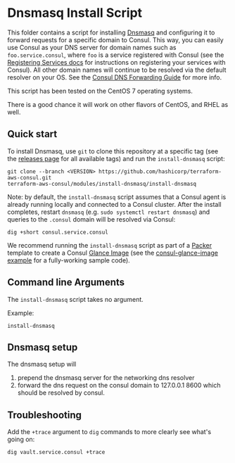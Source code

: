 # Dnsmasq Install Script

This folder contains a script for installing [Dnsmasq](http://www.thekelleys.org.uk/dnsmasq/doc.html) and configuring it to forward requests for a specific domain to Consul. This way, you can easily use Consul as your DNS server for domain names such as `foo.service.consul`, where `foo` is a service registered with Consul (see the [Registering Services docs](https://www.consul.io/intro/getting-started/services.html) for instructions on registering your services with Consul). All other domain names will continue to be resolved via the default resolver on your OS. See the [Consul DNS Forwarding Guide](https://www.consul.io/docs/guides/forwarding.html) for more info. 

This script has been tested on the CentOS 7 operating systems.

There is a good chance it will work on other flavors of CentOS, and RHEL as well.

## Quick start

To install Dnsmasq, use `git` to clone this repository at a specific tag (see the [releases page](../../../../releases) for all available tags) and run the `install-dnsmasq` script:

```
git clone --branch <VERSION> https://github.com/hashicorp/terraform-aws-consul.git
terraform-aws-consul/modules/install-dnsmasq/install-dnsmasq
```

Note: by default, the `install-dnsmasq` script assumes that a Consul agent is already running locally and connected to a Consul cluster. After the install completes, restart `dnsmasq` (e.g. `sudo systemctl restart dnsmasq`) and queries to the `.consul` domain will be resolved via Consul:

```
dig +short consul.service.consul
```
We recommend running the `install-dnsmasq` script as part of a [Packer](https://www.packer.io/) template to create a Consul [Glance Image](https://docs.openstack.org/glance/latest/) (see the 
[consul-glance-image example](../../examples/consul-glance-image) for a fully-working sample code).

## Command line Arguments

The `install-dnsmasq` script takes no argument.

Example:

```
install-dnsmasq
```

## Dnsmasq setup

The dnsmasq setup will

1. prepend the dnsmasq server for the networking dns resolver
2. forward the dns request on the consul domain to 127.0.0.1 8600 which should be resolved by consul.

## Troubleshooting

Add the `+trace` argument to `dig` commands to more clearly see what's going on:

```
dig vault.service.consul +trace
```
